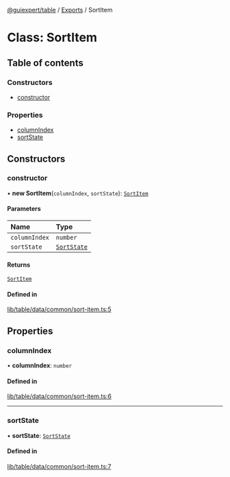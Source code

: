 [@guiexpert/table](../README.md) / [Exports](../modules.md) / SortItem

# Class: SortItem

## Table of contents

### Constructors

- [constructor](SortItem.md#constructor)

### Properties

- [columnIndex](SortItem.md#columnindex)
- [sortState](SortItem.md#sortstate)

## Constructors

### constructor

• **new SortItem**(`columnIndex`, `sortState`): [`SortItem`](SortItem.md)

#### Parameters

| Name | Type |
| :------ | :------ |
| `columnIndex` | `number` |
| `sortState` | [`SortState`](../modules.md#sortstate) |

#### Returns

[`SortItem`](SortItem.md)

#### Defined in

[lib/table/data/common/sort-item.ts:5](https://github.com/guiexperttable/ge-table/blob/a7cb25d/libs/table/src/lib/table/data/common/sort-item.ts#L5)

## Properties

### columnIndex

• **columnIndex**: `number`

#### Defined in

[lib/table/data/common/sort-item.ts:6](https://github.com/guiexperttable/ge-table/blob/a7cb25d/libs/table/src/lib/table/data/common/sort-item.ts#L6)

___

### sortState

• **sortState**: [`SortState`](../modules.md#sortstate)

#### Defined in

[lib/table/data/common/sort-item.ts:7](https://github.com/guiexperttable/ge-table/blob/a7cb25d/libs/table/src/lib/table/data/common/sort-item.ts#L7)

